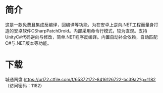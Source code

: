 # 简介
这是一款免费且集成反编译，回编译等功能，为在安卓上逆向.NET工程而量身打造的安卓软件CSharpPatchDroid。内部采用命令行模式，较为直观。支持UnityC#代码逆向与修改，简单.NET程序反编译。内置自动补全依赖，自动匹配C#与.NET版本等功能。
# 下载
城通网盘:https://url72.ctfile.com/f/65372172-8416126722-bc39a2?p=1182 （访问密码：1182）
